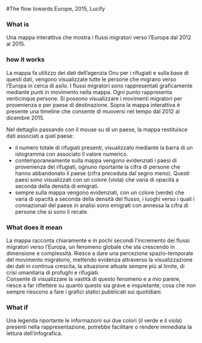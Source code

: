 #The flow towards Europe, 2015, Lucify

### What is
Una mappa interattiva che mostra i flussi migratori verso l’Europa dal 2012 al 2015.

### how it works
La mappa fa utilizzo dei dati dell’agenzia Onu per i rifugiati e sulla base di questi dati, vengono visualizzate tutte le persone che migrano verso l’Europa in cerca di asilo.
I flussi migratori sono rappresentati graficamente mediante punti in movimento nella mappa. Ogni punto rappresenta venticinque persone. Si possono visualizzare i movimenti migratori per provenienza e per paese di destinazione. Sopra la mappa interattiva è presente una timeline che consente di muoversi nel tempo dal 2012 al dicembre 2015.

Nel dettaglio
passando con il mouse su di un paese, la mappa restituisce dati associati a quel paese: 
- il numero totale di rifugiati presenti, visualizzato mediante la barra di un istogramma con associato il valore numerico.
- contemporaneamente sulla mappa vengono evidenziati i paesi di provenienza dei rifugiati, ognuno riportante la cifra di persone che hanno abbandonato il paese (cifra preceduta dal segno meno). Questi paesi sono visualizzati con un colore (viola) che varia di opacità a seconda della densità di emigrati.
- sempre sulla mappa vengono evidenziati, con un colore (verde) che varia di opacità a seconda della densità del flusso,  i luoghi verso i quali i connazionali del paese in analisi sono emigrati con annessa la cifra di persone che si sono lì recate. 

### What does it mean
La mappa racconta chiaramente e in pochi secondi l’incremento dei flussi migratori verso l’Europa, un fenomeno globale che sta crescendo in dimensione e complessità. Riesce a dare una percezione spazio-temporale del movimento migratorio, mettendo evidenza attraverso la visualizzazione dei dati in continua crescita, la situazione attuale sempre più al limite, di crisi umanitaria di profughi e rifugiati.  
Consente di visualizzare la vastità di questo fenomeno e a mio parere, riesce a far riflettere su quanto questo sia grave e inquietante, cosa che non sempre riescono a fare i grafici statici pubblicati sui quotidiani. 

### What if
Una legenda riportante le informazioni sui due colori (il verde e il viola) presenti nella rappresentazione, potrebbe facilitare o rendere immediata la lettura dell’infografica.



